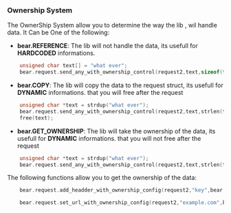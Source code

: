 
### Ownership System
The OwnerShip System allow you to determine the way the lib , wil handle data.
It Can be One of the following:

- **bear.REFERENCE**: The lib will not handle the data, its usefull for **HARDCODED** informations.

```c
    unsigned char text[] = "what ever";
    bear.request.send_any_with_ownership_control(request2,text,sizeof(text)-1,bear.REFERENCE);
```

- **bear.COPY**: The lib will copy the data to the request struct, its usefull for **DYNAMIC** informations.
that you will free after the request
```c
    unsigned char *text = strdup("what ever");
    bear.request.send_any_with_ownership_control(request2,text,strlen(text),bear.COPY);
    free(text);
```

- **bear.GET_OWNERSHIP**: The lib will take the ownership of the data, its usefull for **DYNAMIC** informations.
that you will not free after the request
```c
    unsigned char *text = strdup("what ever");
    bear.request.send_any_with_ownership_control(request2,text,strlen(text),bear.GET_OWNERSHIP);
```


The following functions allow you to get the ownership of the data:
```c
    bear.request.add_headder_with_ownership_config(request2,"key",bear.REFERENCE,"value",bear.REFERENCE);
```

```c
    bear.request.set_url_with_ownership_config(request2,"example.com",bear.REFERENCE);
```